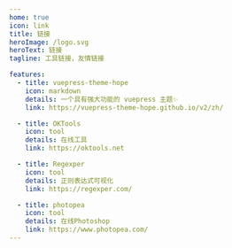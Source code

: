 ```yaml
---
home: true
icon: link
title: 链接
heroImage: /logo.svg
heroText: 链接
tagline: 工具链接，友情链接

features:
  - title: vuepress-theme-hope
    icon: markdown
    details: 一个具有强大功能的 vuepress 主题✨
    link: https://vuepress-theme-hope.github.io/v2/zh/

  - title: OKTools
    icon: tool
    details: 在线工具
    link: https://oktools.net

  - title: Regexper
    icon: tool
    details: 正则表达式可视化
    link: https://regexper.com/

  - title: photopea
    icon: tool
    details: 在线Photoshop
    link: https://www.photopea.com/
---
```

